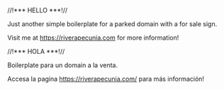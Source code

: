 //!*** HELLO ***!//

Just another simple boilerplate for a parked domain with a for sale sign. 

Visit me at https://riverapecunia.com for more information!


//!*** HOLA ***!//

Boilerplate para un domain a la venta. 

Accesa la pagina https://riverapecunia.com/ para más información!
